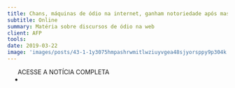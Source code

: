 ```yaml
---
title: Chans, máquinas de ódio na internet, ganham notoriedade após massacre de Suzano
subtitle: Online
summary: Matéria sobre discursos de ódio na web
client: AFP
tools: 
date: 2019-03-22
image: 'images/posts/43-1-1y3075hmpashrwmitlwziuyvgea48sjyorsppy9p304k.png'
---
```




<div class="post__share"><ul class="share__list list-reset">ACESSE A NOTÍCIA COMPLETA<li class="share__item" style="margin-left: 10px"><a class="share__link share__facebook" style="background: #fa5657" href="https://www.afp.com/pt/noticia/3965/chans-maquinas-de-odio-na-internet-ganham-notoriedade-apos-massacre-de-suzano-doc-1ey7j91" 
onclick=window.open(this.href, 'pop-up', 'left=20,top=20,width=500,height=500,toolbar=1,resizable=0'); return false;" title="Link" rel="nofollow"><i class="fa-solid fa-link"></i></a></li></ul></div>
<!-- <div class="gallery-box"><div class="gallery"><img src="/clipping/images/example-1.jpg" loading="lazy" alt="Project"><img src="/clipping/images/example-2.jpg" loading="lazy" alt="Project"></div><em>Gallery / <a href="https://www.freepik.com/" target="_blank">Freepic</a></em></div> -->